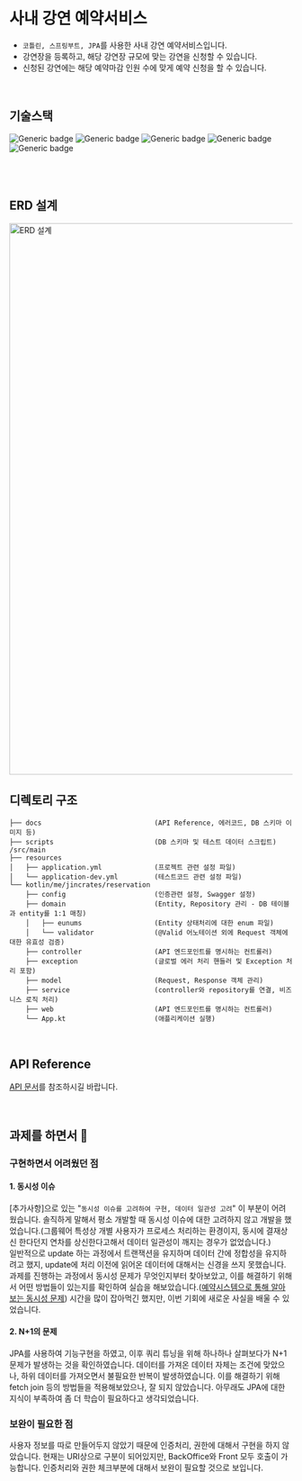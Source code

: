 # 사내 강연 예약서비스
- `코틀린, 스프링부트, JPA`를 사용한 사내 강연 예약서비스입니다.
- 강연장을 등록하고, 해당 강연장 규모에 맞는 강연을 신청할 수 있습니다.
- 신청된 강연에는 해당 예약마감 인원 수에 맞게 예약 신청을 할 수 있습니다.
<br/>

## 기술스택
![Generic badge](https://img.shields.io/badge/1.6.21-kotlin-7F52FF.svg)
![Generic badge](https://img.shields.io/badge/17-OpenJDK-537E99.svg)
![Generic badge](https://img.shields.io/badge/2.7.2-SpringBoot-6DB33F.svg)
![Generic badge](https://img.shields.io/badge/8.0-MySQL-01578B.svg)
![Generic badge](https://img.shields.io/badge/5.0-JUnit-DD524A.svg)

<br/><br/>

## ERD 설계
<img width="980" alt="ERD 설계" src="https://user-images.githubusercontent.com/53418946/184529238-712b27ab-5449-4533-aabd-2828475b2b49.png">
<br/>

## 디렉토리 구조
```
├── docs                            (API Reference, 에러코드, DB 스키마 이미지 등)
├── scripts                         (DB 스키마 및 테스트 데이터 스크립트)
/src/main
├── resources
│   ├── application.yml             (프로젝트 관련 설정 파일)
│   └── application-dev.yml         (테스트코드 관련 설정 파일)
└── kotlin/me/jincrates/reservation
    ├── config                      (인증관련 설정, Swagger 설정)
    ├── domain                      (Entity, Repository 관리 - DB 테이블과 entity를 1:1 매칭)
    │   ├── eunums                  (Entity 상태처리에 대한 enum 파일)
    │   └── validator               (@Valid 어노테이션 외에 Request 객체에 대한 유효성 검증)
    ├── controller                  (API 엔드포인트를 명시하는 컨트롤러)
    ├── exception                   (글로벌 에러 처리 핸들러 및 Exception 처리 포함)
    ├── model                       (Request, Response 객체 관리)
    ├── service                     (controller와 repository를 연결, 비즈니스 로직 처리)
    ├── web                         (API 엔드포인트를 명시하는 컨트롤러)
    └── App.kt                      (애플리케이션 실행)
``` 
<br/>

## API Reference
[API 문서](https://github.com/jincrates/lecture-reservation-service/blob/main/docs/apis.md)를 참조하시길 바랍니다. 

<br/>

## 과제를 하면서 🤔 

### 구현하면서 어려웠던 점
#### 1. 동시성 이슈
[추가사항]으로 있는 "`동시성 이슈를 고려하여 구현, 데이터 일관성 고려`" 이 부분이 어려웠습니다. 솔직하게 말해서 평소 개발할 때 동시성 이슈에 대한 고려하지 않고 개발을 했었습니다.(그룹웨어 특성상 개별 사용자가 프로세스 처리하는 환경이지, 동시에 결재상신 한다던지 연차를 상신한다고해서 데이터 일관성이 깨지는 경우가 없었습니다.)   
일반적으로 update 하는 과정에서 트랜잭션을 유지하며 데이터 간에 정합성을 유지하려고 했지, update에 처리 이전에 읽어온 데이터에 대해서는 신경을 쓰지 못했습니다.   
과제를 진행하는 과정에서 동시성 문제가 무엇인지부터 찾아보았고, 이를 해결하기 위해서 어떤 방법들이 있는지를 확인하여 실습을 해보았습니다.([예약시스템으로 통해 알아보는 동시성 문제](https://github.com/jincrates/kotlin-workspace/tree/main/concurrency-problems)) 시간을 많이 잡아먹긴 했지만, 이번 기회에 새로운 사실을 배울 수 있었습니다. 

#### 2. N+1의 문제
JPA를 사용하여 기능구현을 하였고, 이후 쿼리 튜닝을 위해 하나하나 살펴보다가 N+1 문제가 발생하는 것을 확인하였습니다. 데이터를 가져온 데이터 자체는 조건에 맞았으나, 하위 데이터를 가져오면서 불필요한 반복이 발생하였습니다. 이를 해결하기 위해 fetch join 등의 방법들을 적용해보았으나, 잘 되지 않았습니다. 아무래도 JPA에 대한 지식이 부족하여 좀 더 학습이 필요하다고 생각되었습니다. 

### 보완이 필요한 점
사용자 정보를 따로 만들어두지 않았기 때문에 인증처리, 권한에 대해서 구현을 하지 않았습니다. 현재는 URI상으로 구분이 되어있지만, BackOffice와 Front 모두 호출이 가능합니다. 인증처리와 권한 체크부분에 대해서 보완이 필요할 것으로 보입니다.   
